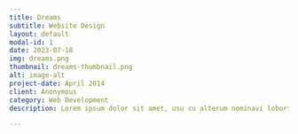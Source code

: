```yaml
---
title: Dreams
subtitle: Website Design
layout: default
modal-id: 1
date: 2023-07-18
img: dreams.png
thumbnail: dreams-thumbnail.png
alt: image-alt
project-date: April 2014
client: Anonymous
category: Web Development
description: Lorem ipsum dolor sit amet, usu cu alterum nominavi lobortis. At duo novum diceret. Tantas apeirian vix et, usu sanctus postulant inciderint ut, populo diceret necessitatibus in vim. Cu eum dicam feugiat noluisse.

---
```

